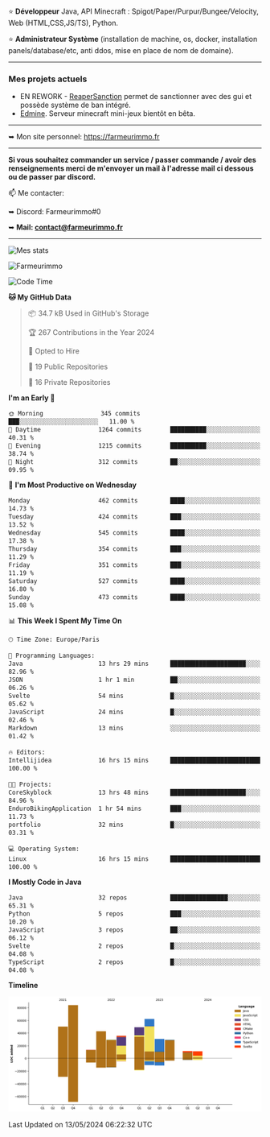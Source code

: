 ⭐ **Développeur** Java, API Minecraft : Spigot/Paper/Purpur/Bungee/Velocity, Web (HTML,CSS,JS/TS), Python.

⭐ **Administrateur Système** (installation de machine, os, docker, installation panels/database/etc, anti ddos, mise en place de nom de domaine).

---

### Mes projets actuels
- EN REWORK - [ReaperSanction](https://www.spigotmc.org/resources/reapersanction.89580/) permet de sanctionner avec des gui et possède système de ban intégré.
- [Edmine](https://edmine.net). Serveur minecraft mini-jeux bientôt en bêta.

---

➥ Mon site personnel: https://farmeurimmo.fr

---

**Si vous souhaitez commander un service / passer commande / avoir des renseignements merci de m'envoyer un mail à l'adresse mail ci dessous ou de passer par discord.**

📫 Me contacter:
 
   ➥ Discord: Farmeurimmo#0
   
   ➥ **Mail: contact@farmeurimmo.fr**

---

![Mes stats](https://github-readme-stats.farmeurimmo.fr/api?username=Farmeurimmo&count_private=true&show_icons=true&theme=radical)

<img src="https://komarev.com/ghpvc/?username=Farmeurimmo" alt="Farmeurimmo" />

<!--START_SECTION:waka-->
![Code Time](http://img.shields.io/badge/Code%20Time-1%2C342%20hrs%2039%20mins-blue)

**🐱 My GitHub Data** 

> 📦 34.7 kB Used in GitHub's Storage 
 > 
> 🏆 267 Contributions in the Year 2024
 > 
> 💼 Opted to Hire
 > 
> 📜 19 Public Repositories 
 > 
> 🔑 16 Private Repositories 
 > 
**I'm an Early 🐤** 

```text
🌞 Morning                345 commits         ███░░░░░░░░░░░░░░░░░░░░░░   11.00 % 
🌆 Daytime                1264 commits        ██████████░░░░░░░░░░░░░░░   40.31 % 
🌃 Evening                1215 commits        ██████████░░░░░░░░░░░░░░░   38.74 % 
🌙 Night                  312 commits         ██░░░░░░░░░░░░░░░░░░░░░░░   09.95 % 
```
📅 **I'm Most Productive on Wednesday** 

```text
Monday                   462 commits         ████░░░░░░░░░░░░░░░░░░░░░   14.73 % 
Tuesday                  424 commits         ███░░░░░░░░░░░░░░░░░░░░░░   13.52 % 
Wednesday                545 commits         ████░░░░░░░░░░░░░░░░░░░░░   17.38 % 
Thursday                 354 commits         ███░░░░░░░░░░░░░░░░░░░░░░   11.29 % 
Friday                   351 commits         ███░░░░░░░░░░░░░░░░░░░░░░   11.19 % 
Saturday                 527 commits         ████░░░░░░░░░░░░░░░░░░░░░   16.80 % 
Sunday                   473 commits         ████░░░░░░░░░░░░░░░░░░░░░   15.08 % 
```


📊 **This Week I Spent My Time On** 

```text
🕑︎ Time Zone: Europe/Paris

💬 Programming Languages: 
Java                     13 hrs 29 mins      █████████████████████░░░░   82.96 % 
JSON                     1 hr 1 min          ██░░░░░░░░░░░░░░░░░░░░░░░   06.26 % 
Svelte                   54 mins             █░░░░░░░░░░░░░░░░░░░░░░░░   05.62 % 
JavaScript               24 mins             █░░░░░░░░░░░░░░░░░░░░░░░░   02.46 % 
Markdown                 13 mins             ░░░░░░░░░░░░░░░░░░░░░░░░░   01.42 % 

🔥 Editors: 
Intellijidea             16 hrs 15 mins      █████████████████████████   100.00 % 

🐱‍💻 Projects: 
CoreSkyblock             13 hrs 48 mins      █████████████████████░░░░   84.96 % 
EnduroBikingApplication  1 hr 54 mins        ███░░░░░░░░░░░░░░░░░░░░░░   11.73 % 
portfolio                32 mins             █░░░░░░░░░░░░░░░░░░░░░░░░   03.31 % 

💻 Operating System: 
Linux                    16 hrs 15 mins      █████████████████████████   100.00 % 
```

**I Mostly Code in Java** 

```text
Java                     32 repos            ████████████████░░░░░░░░░   65.31 % 
Python                   5 repos             ███░░░░░░░░░░░░░░░░░░░░░░   10.20 % 
JavaScript               3 repos             ██░░░░░░░░░░░░░░░░░░░░░░░   06.12 % 
Svelte                   2 repos             █░░░░░░░░░░░░░░░░░░░░░░░░   04.08 % 
TypeScript               2 repos             █░░░░░░░░░░░░░░░░░░░░░░░░   04.08 % 
```



**Timeline**

![Lines of Code chart](https://raw.githubusercontent.com/Farmeurimmo/Farmeurimmo/main/assets/bar_graph.png)


 Last Updated on 13/05/2024 06:22:32 UTC
<!--END_SECTION:waka-->
